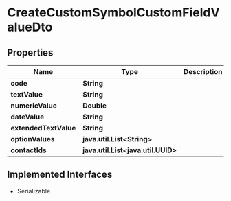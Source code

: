 

# CreateCustomSymbolCustomFieldValueDto


## Properties

Name | Type | Description | Notes
------------ | ------------- | ------------- | -------------
**code** | **String** |  | 
**textValue** | **String** |  |  [optional]
**numericValue** | **Double** |  |  [optional]
**dateValue** | **String** |  |  [optional]
**extendedTextValue** | **String** |  |  [optional]
**optionValues** | **java.util.List&lt;String&gt;** |  |  [optional]
**contactIds** | **java.util.List&lt;java.util.UUID&gt;** |  |  [optional]


## Implemented Interfaces

* Serializable


